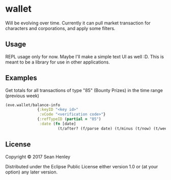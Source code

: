# wallet

Will be evolving over time. Currently it can pull market transaction for characters and corporations, and apply some filters.

## Usage

REPL usage only for now. Maybe I'll make a simple text UI as well :D. This is meant to be a library for use in other applications.


## Examples

Get totals for all transactions of type "85" (Bounty Prizes) in the time range (previous week)

```clojure
(eve.wallet/balance-info 
              {:keyID "<key id>"
               :vCode "<verification code>"}
              {:refTypeID (partial = "85")
               :date (fn [date]
                       (t/after? (f/parse date) (t/minus (t/now) (t/weeks 1))))})
```

## License

Copyright © 2017 Sean Henley

Distributed under the Eclipse Public License either version 1.0 or (at
your option) any later version.
